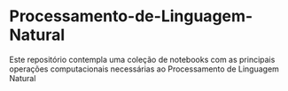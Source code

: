 # Processamento-de-Linguagem-Natural
Este repositório contempla uma coleção de notebooks com as principais operações computacionais necessárias ao Processamento de Linguagem Natural 
